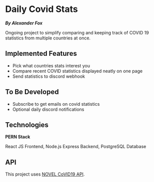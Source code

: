 # Daily Covid Stats

**_By Alexander Fox_**

Ongoing project to simplify comparing and keeping track of COVID 19 statistics from multiple countries at once.

## Implemented Features

-   Pick what countries stats interest you
-   Compare recent COVID statistics displayed neatly on one page
-   Send statistics to discord webhook

## To Be Developed

-   Subscribe to get emails on covid statistics
-   Optional daily discord notifications

## Technologies

**PERN Stack**

React JS Frontend,
Node.js Express Backend,
PostgreSQL Database

## API

This project uses [NOVEL CoVID19 API](https://disease.sh/docs/).

